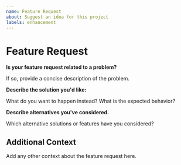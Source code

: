 ```yaml
---
name: Feature Request
about: Suggest an idea for this project
labels: enhancement
---
```


# Feature Request


**Is your feature request related to a problem?**

If so, provide a concise description of the problem.

**Describe the solution you'd like:**

What do you want to happen instead? What is the expected behavior?

**Describe alternatives you've considered.**

Which alternative solutions or features have you considered?

## Additional Context

Add any other context about the feature request here.

<!-- 220418.113901 -->